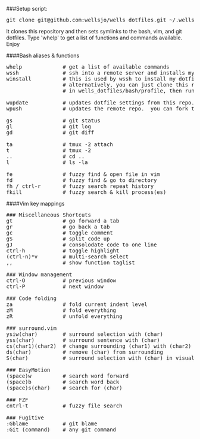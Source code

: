 ###Setup script:
<pre>
git clone git@github.com:wellsjo/wells_dotfiles.git ~/.wells_dotfiles && source ~/.wells_dotfiles/bash/profile && wells_install
</pre>

It clones this repository and then sets symlinks to the bash, vim, and git dotfiles.  Type 'whelp' to get a list of functions and commands available.  Enjoy

####Bash aliases & functions
<pre>
whelp             # get a list of available commands
wssh              # ssh into a remote server and installs my dotfile setup from this repository
winstall          # this is used by wssh to install my dotfiles upon entering a remote machine.
                  # alternatively, you can just clone this repository, source the profile located
                  # in wells_dotfiles/bash/profile, then run winstall.  This is explained above.

wupdate           # updates dotfile settings from this repo.  optionally just updates locally.
wpush             # updates the remote repo.  you can fork this and go nuts, if you'd like.

gs                # git status
gl                # git log
gd                # git diff

ta                # tmux -2 attach
t                 # tmux -2
..                # cd ..
l                 # ls -la

fe                # fuzzy find & open file in vim
fd                # fuzzy find & go to directory
fh / ctrl-r       # fuzzy search repeat history
fkill             # fuzzy search & kill process(es)
</pre>

####Vim key mappings
<pre>
### Miscellaneous Shortcuts
gt                # go forward a tab
gr                # go back a tab
gc                # toggle comment
gS                # split code up
gJ                # consolodate code to one line
ctrl-h            # toggle highlight
(ctrl-n)*v        # multi-search select
,,                # show function taglist

### Window management
ctrl-O            # previous window
ctrl-P            # next window

### Code folding
za                # fold current indent level
zM                # fold everything
zR                # unfold everything

### surround.vim
ysiw(char)        # surround selection with (char)
yss(char)         # surround sentence with (char)
cs(char1)(char2)  # change surrounding (char1) with (char2)
ds(char)          # remove (char) from surrounding
S(char)           # surround selection with (char) in visual mode

### EasyMotion
(space)w          # search word forward
(space)b          # search word back
(space)s(char)    # search for (char)

### FZF
cntrl-t           # fuzzy file search

### Fugitive
:Gblame           # git blame
:Git (command)    # any git command
</pre>
